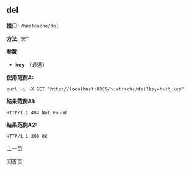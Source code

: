 ## del ##

**接口:** `/hustcache/del`

**方法:** `GET`

**参数:** 

*  **key** （必选）  


**使用范例A:**

    curl -i -X GET "http://localhost:8085/hustcache/del?key=test_key"

**结果范例A1:**

	HTTP/1.1 404 Not Found
		
**结果范例A2:**

	HTTP/1.1 200 OK

[上一页](../hustcache.md)

[回首页](../../../index.md)
